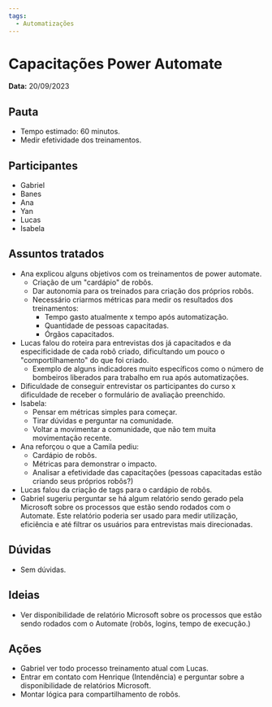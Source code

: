 ```yaml
---
tags:
  - Automatizações
---
```


# Capacitações Power Automate

**Data:** 20/09/2023

## Pauta
- Tempo estimado: 60 minutos.
- Medir efetividade dos treinamentos.

## Participantes
- Gabriel
- Banes
- Ana
- Yan
- Lucas
- Isabela

## Assuntos tratados
- Ana explicou alguns objetivos com os treinamentos de power automate.
    - Criação de um "cardápio" de robôs.
    - Dar autonomia para os treinados para criação dos próprios robôs.
    - Necessário criarmos métricas para medir os resultados dos treinamentos:
        - Tempo gasto atualmente x tempo após automatização.
        - Quantidade de pessoas capacitadas.
        - Órgãos capacitados.
- Lucas falou do roteira para entrevistas dos já capacitados e da especificidade de cada robô criado, dificultando um pouco o "comportilhamento" do que foi criado.
    - Exemplo de alguns indicadores muito específicos como o número de bombeiros liberados para trabalho em rua após automatizações.
- Dificuldade de conseguir entrevistar os participantes do curso x dificuldade de receber o formulário de avaliação preenchido.
- Isabela:
    - Pensar em métricas simples para começar.
    - Tirar dúvidas e perguntar na comunidade.
    - Voltar a movimentar a comunidade, que não tem muita movimentação recente.
- Ana reforçou o que a Camila pediu:
    - Cardápio de robôs.
    - Métricas para demonstrar o impacto.
    - Analisar a efetividade das capacitações (pessoas capacitadas estão criando seus próprios robôs?)
- Lucas falou da criação de tags para o cardápio de robôs.
- Gabriel sugeriu perguntar se há algum relatório sendo gerado pela Microsoft sobre os processos que estão sendo rodados com o Automate. Este relatório poderia ser usado para medir utilização, eficiência e até filtrar os usuários para entrevistas mais direcionadas.

## Dúvidas
- Sem dúvidas.

## Ideias
- Ver disponibilidade de relatório Microsoft sobre os processos que estão sendo rodados com o Automate (robôs, logins, tempo de execução.)

## Ações
- Gabriel ver todo processo treinamento atual com Lucas.
- Entrar em contato com Henrique (Intendência) e perguntar sobre a disponibilidade de relatórios Microsoft.
- Montar lógica para compartilhamento de robôs.
